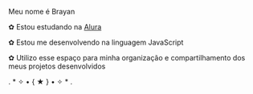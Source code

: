 Meu nome é Brayan

✿ Estou estudando na [Alura](www.alura.com.br)

✿ Estou me desenvolvendo na linguagem JavaScript

✿ Utilizo esse espaço para minha organização e compartilhamento dos meus projetos desenvolvidos

. * ✧ • { ★ } • ✧ * .
